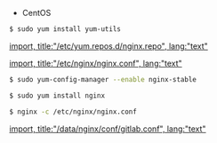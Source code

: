 - CentOS

```bash
$ sudo yum install yum-utils
```

[import, title:"/etc/yum.repos.d/nginx.repo", lang:"text"](nginx.repo)

[import, title:"/etc/nginx/nginx.conf", lang:"text"](nginx.conf)

```bash
$ sudo yum-config-manager --enable nginx-stable

$ sudo yum install nginx

$ nginx -c /etc/nginx/nginx.conf
```

[import, title:"/data/nginx/conf/gitlab.conf", lang:"text"](gitlab.conf)

